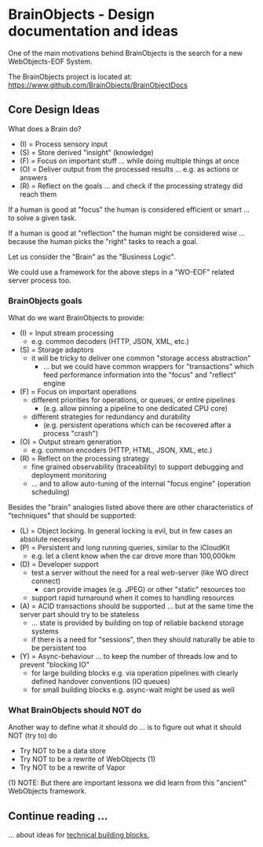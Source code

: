 # BrainObjects - Design documentation and ideas

One of the main motivations behind BrainObjects is the search for a new WebObjects-EOF System.

The BrainObjects project is located at: <https://www.github.com/BrainObjects/BrainObjectDocs>



## Core Design Ideas

What does a Brain do?

 - (I) = Process sensory input
 - (S) = Store derived "insight" (knowledge)
 - (F) = Focus on important stuff … while doing multiple things at once
 - (O) = Deliver output from the processed results … e.g. as actions or answers
 - (R) = Reflect on the goals … and check if the processing strategy did reach them

If a human is good at "focus" the human is considered efficient or smart … to solve a given task.

If a human is good at "reflection" the human might be considered wise … because the human picks the "right" tasks to reach a goal.

Let us consider the "Brain" as the "Business Logic". 

We could use a framework for the above steps in a "WO-EOF" related server process too.



### BrainObjects goals

What do we want BrainObjects to provide:

 - (I) = Input stream processing
   - e.g. common decoders (HTTP, JSON, XML, etc.)
 - (S) = Storage adaptors
   - it will be tricky to deliver one common "storage access abstraction"
     - … but we could have common wrappers for "transactions" which feed performance information into the "focus" and "reflect" engine
 - (F) = Focus on important operations
   - different priorities for operations, or queues, or entire pipelines
     - (e.g. allow pinning a pipeline to one dedicated CPU core)
   - different strategies for redundancy and durability
     - (e.g. persistent operations which can be recovered after a process "crash")
 - (O) = Output stream generation
   - e.g. common encoders (HTTP, HTML, JSON, XML, etc.)
 - (R) = Reflect on the processing strategy
   - fine grained observability (traceability) to support debugging and deployment monitoring
   - … and to allow auto-tuning of the internal "focus engine" (operation scheduling)
   
Besides the "brain" analogies listed above there are other characteristics of "techniques" that should be supported:

 - (L) = Object locking. In general locking is evil, but in few cases an absolute necessity
 - (P) = Persistent and long running queries, similar to the iCloudKit
   -  e.g. let a client know when the car drove more than 100,000km
 - (D) = Developer support
   - test a server without the need for a real web-server (like WO direct connect)
     - can provide images (e.g. JPEG) or other "static" resources too
   - support rapid turnaround when it comes to handling resources
 - (A) = ACID transactions should be supported … but at the same time the server part should try to be stateless
   - … state is provided by building on top of reliable backend storage systems
   - if there is a need for "sessions", then they should naturally be able to be persistent too
 - (Y) = Async-behaviour … to keep the number of threads low and to prevent "blocking IO"
   - for large building blocks e.g. via operation pipelines with clearly defined handover conventions (IO queues)
   - for small building blocks e.g. async-wait might be used as well
   
   
   
### What BrainObjects should NOT do

Another way to define what it should do … is to figure out what it should NOT (try to) do

- Try NOT to be a data store
- Try NOT to be a rewrite of WebObjects (1)
- Try NOT to be a rewrite of Vapor
    
     
(1) NOTE: But there are important lessons we did learn from this "ancient" WebObjects framework.



## Continue reading ...

… about ideas for [technical building blocks.](00-Building_Blocks.md)  

